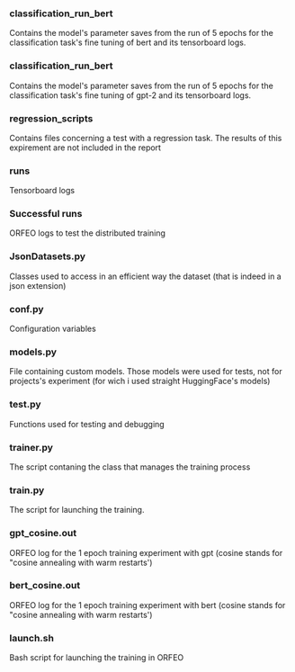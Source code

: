 ### classification_run_bert
Contains the model's parameter saves from the run of 5 epochs for the classification task's fine tuning of bert and its tensorboard logs.
### classification_run_bert
Contains the model's parameter saves from the run of 5 epochs for the classification task's fine tuning of gpt-2 and its tensorboard logs.
### regression_scripts
Contains files concerning a test with a regression task. The results of this expirement are not included in the report
### runs
Tensorboard logs
### Successful runs
ORFEO logs to test the distributed training
### JsonDatasets.py
Classes used to access in an efficient way the dataset (that is indeed in a json extension)
### conf.py
Configuration variables
### models.py
File containing custom models. Those models were used for tests, not for projects's experiment (for wich i used straight HuggingFace's models)
### test.py
Functions used for testing and debugging
### trainer.py
The script contaning the class that manages the training process
### train.py
The script for launching the training.
### gpt_cosine.out
ORFEO log for the 1 epoch training experiment with gpt (cosine stands for "cosine annealing with warm restarts')
### bert_cosine.out
ORFEO log for the 1 epoch training experiment with bert (cosine stands for "cosine annealing with warm restarts')
### launch.sh
Bash script for launching the training in ORFEO
